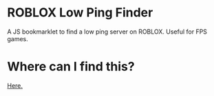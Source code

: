 # ROBLOX Low Ping Finder
A JS bookmarklet to find a low ping server on ROBLOX. Useful for FPS games.

# Where can I find this?
[Here.](http://low-ping.dino.icu)
